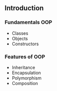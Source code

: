 ## Introduction

### Fundamentals OOP
- Classes
- Objects
- Constructors

### Features of OOP
- Inheritance
- Encapsulation
- Polymorphism
- Composition
